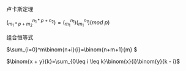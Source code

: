 卢卡斯定理

$(^{n_1*p+n_2}_{m_1*p+m_2})=(^{n_1}_{m_1})(^{n_1}_{m_1})(mod\ p)$

组合恒等式

$\sum_{i=0}^m\binom{n+i}{i}=\binom{n+m+1}{m} $

$\binom{x + y}{k}=\sum_{0\leq i \leq k}\binom{x}{i}\binom{y}{k - i}$


